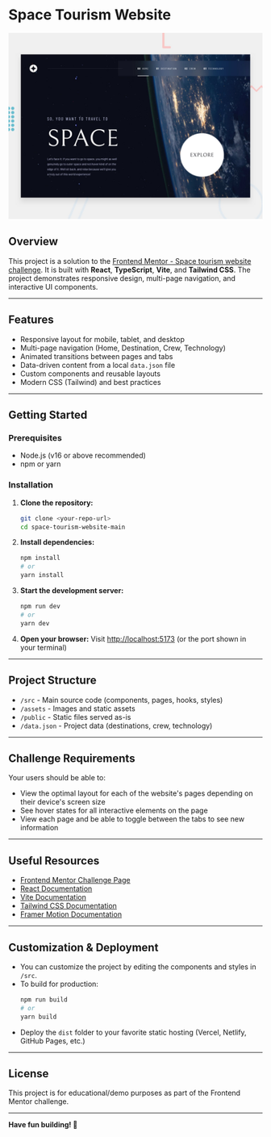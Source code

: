 # Space Tourism Website

![Design preview for the Space tourism website coding challenge](./preview.jpg)

## Overview

This project is a solution to the [Frontend Mentor - Space tourism website challenge](https://www.frontendmentor.io/challenges/space-tourism-website-gpT1beyDd). It is built with **React**, **TypeScript**, **Vite**, and **Tailwind CSS**. The project demonstrates responsive design, multi-page navigation, and interactive UI components.

---

## Features

- Responsive layout for mobile, tablet, and desktop
- Multi-page navigation (Home, Destination, Crew, Technology)
- Animated transitions between pages and tabs
- Data-driven content from a local `data.json` file
- Custom components and reusable layouts
- Modern CSS (Tailwind) and best practices

---

## Getting Started

### Prerequisites
- Node.js (v16 or above recommended)
- npm or yarn

### Installation

1. **Clone the repository:**
   ```bash
   git clone <your-repo-url>
   cd space-tourism-website-main
   ```
2. **Install dependencies:**
   ```bash
   npm install
   # or
   yarn install
   ```
3. **Start the development server:**
   ```bash
   npm run dev
   # or
   yarn dev
   ```
4. **Open your browser:**
   Visit [http://localhost:5173](http://localhost:5173) (or the port shown in your terminal)

---

## Project Structure

- `/src` - Main source code (components, pages, hooks, styles)
- `/assets` - Images and static assets
- `/public` - Static files served as-is
- `/data.json` - Project data (destinations, crew, technology)

---

## Challenge Requirements

Your users should be able to:
- View the optimal layout for each of the website's pages depending on their device's screen size
- See hover states for all interactive elements on the page
- View each page and be able to toggle between the tabs to see new information

---

## Useful Resources

- [Frontend Mentor Challenge Page](https://www.frontendmentor.io/challenges/space-tourism-website-gpT1beyDd)
- [React Documentation](https://reactjs.org/)
- [Vite Documentation](https://vitejs.dev/)
- [Tailwind CSS Documentation](https://tailwindcss.com/)
- [Framer Motion Documentation](https://www.framer.com/motion/)

---

## Customization & Deployment

- You can customize the project by editing the components and styles in `/src`.
- To build for production:
  ```bash
  npm run build
  # or
  yarn build
  ```
- Deploy the `dist` folder to your favorite static hosting (Vercel, Netlify, GitHub Pages, etc.)

---

## License

This project is for educational/demo purposes as part of the Frontend Mentor challenge.

---

**Have fun building! 🚀**
